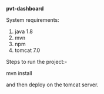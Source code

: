 
**pvt-dashboard**

System requirements:
1. java 1.8
2. mvn 
3. npm
4. tomcat 7.0

Steps to run the project:-

mvn install



and then deploy on the tomcat server.

